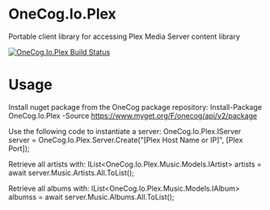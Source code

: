 # OneCog.Io.Plex
Portable client library for accessing Plex Media Server content library

[![OneCog.Io.Plex Build Status](https://www.myget.org/BuildSource/Badge/onecog?identifier=d44960cd-ebaa-41cd-9e30-3e0cb3743399)](https://www.myget.org/)

# Usage
Install nuget package from the OneCog package repository:
Install-Package OneCog.Io.Plex -Source https://www.myget.org/F/onecog/api/v2/package

Use the following code to instantiate a server:
OneCog.Io.Plex.IServer server = OneCog.Io.Plex.Server.Create("[Plex Host Name or IP]", [Plex Port]);

Retrieve all artists with:
IList<OneCog.Io.Plex.Music.Models.IArtist> artists = await server.Music.Artists.All.ToList();

Retrieve all albums with:
IList<OneCog.Io.Plex.Music.Models.IAlbum> albumss = await server.Music.Albums.All.ToList();

